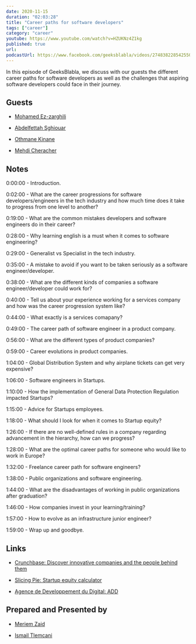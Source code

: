 ```yaml
---
date: 2020-11-15
duration: "02:03:28"
title: "Career paths for software developers"
tags: ["career"]
category: "career"
youtube: https://www.youtube.com/watch?v=HZUKNz4Z1kg
published: true
url:
podcastUrl: https://www.facebook.com/geeksblabla/videos/2748382285425506
---
```


In this episode of GeeksBlabla, we discuss with our guests the different career paths for software developers as well as the challenges that aspiring software developers could face in their journey.

## Guests

- [Mohamed Ez-zarghili](https://www.facebook.com/mohamed.ezzarghili)

- [Abdelfettah Sghiouar](https://twitter.com/boredabdel)

- [Othmane Kinane](https://www.facebook.com/o.kinane/)

- [Mehdi Cheracher](https://twitter.com/Mehdi_Cheracher)

## Notes

0:00:00 - Introduction.

0:02:00 - What are the career progressions for software developers/engineers in the tech industry and how much time does it take to progress from one level to another?

0:19:00 - What are the common mistakes developers and software engineers do in their career?

0:28:00 - Why learning english is a must when it comes to software engineering?

0:29:00 - Generalist vs Specialist in the tech industry.

0:35:00 - A mistake to avoid if you want to be taken seriously as a software engineer/developer.

0:38:00 - What are the different kinds of companies a software engineer/developer could work for?

0:40:00 - Tell us about your experience working for a services company and how was the career progression system like?

0:44:00 - What exactly is a services comapany?

0:49:00 - The career path of software engineer in a product company.

0:56:00 - What are the different types of product companies?

0:59:00 - Career evolutions in product companies.

1:04:00 - Global Distribution System and why airplane tickets can get very expensive?

1:06:00 - Software engineers in Startups.

1:10:00 - How the implementation of General Data Protection Regulation impacted Startups?

1:15:00 - Advice for Startups employees.

1:18:00 - What should I look for when it comes to Startup equity?

1:26:00 - If there are no well-defined rules in a company regarding advancement in the hierarchy, how can we progress?

1:28:00 - What are the optimal career paths for someone who would like to work in Europe?

1:32:00 - Freelance career path for software engineers?

1:38:00 - Public organizations and software engineering.

1:44:00 - What are the disadvantages of working in public organizations after graduation?

1:46:00 - How companies invest in your learning/training?

1:57:00 - How to evolve as an infrastructure junior engineer?

1:59:00 - Wrap up and goodbye.

## Links

- [Crunchbase: Discover innovative companies and the people behind them](https://www.crunchbase.com/)

- [Slicing Pie: Startup equity calculator](https://slicingpie.com/)

- [Agence de Developpement du Digital: ADD](https://www.add.gov.ma/)

## Prepared and Presented by

- [Meriem Zaid](https://www.facebook.com/MeriemZaid)

- [Ismail Tlemcani](https://www.linkedin.com/in/ismailtlemcani)
